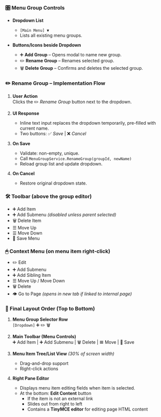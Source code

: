 ﻿### 🎛 Menu Group Controls

- **Dropdown List**
  - `[Main Menu] ▼`
  - Lists all existing menu groups.

- **Buttons/Icons beside Dropdown**
  - ➕ **Add Group** – Opens modal to name new group.
  - ✏️ **Rename Group** – Renames selected group.
  - 🗑 **Delete Group** – Confirms and deletes the selected group.

### ✏️ Rename Group – Implementation Flow

1. **User Action**  
   Clicks the ✏️ *Rename Group* button next to the dropdown.

2. **UI Response**  
   - Inline text input replaces the dropdown temporarily, pre-filled with current name.  
   - Two buttons: ✅ *Save* | ❌ *Cancel*

3. **On Save**  
   - Validate: non-empty, unique.  
   - Call `MenuGroupService.RenameGroup(groupId, newName)`  
   - Reload group list and update dropdown.

4. **On Cancel**  
   - Restore original dropdown state.

### 🛠️ Toolbar (above the group editor)

- ➕ Add Item  
- ➕ Add Submenu *(disabled unless parent selected)*  
- 🗑 Delete Item  
- ☰ Move Up  
- ☰ Move Down  
- 💾 Save Menu  

### 🖱 Context Menu (on menu item right-click)

- ✏️ Edit  
- ➕ Add Submenu  
- ➕ Add Sibling Item  
- ☰ Move Up / Move Down  
- 🗑 Delete  
- 👁 Go to Page *(opens in new tab if linked to internal page)*

### 📐 Final Layout Order (Top to Bottom)

1. **Menu Group Selector Row**  
   `[Dropdown]` ➕ ✏️ 🗑

2. **Main Toolbar (Menu Controls)**  
   ➕ Add Item | ➕ Add Submenu | 🗑 Delete | ☰ Move | 💾 Save

3. **Menu Item Tree/List View** *(30% of screen width)*  
   - Drag-and-drop support  
   - Right-click actions

4. **Right Pane Editor**  
   - Displays menu item editing fields when item is selected.
   - At the bottom: **Edit Content** button  
     - If the item is not an external link  
     - Slides out from right to left  
     - Contains a **TinyMCE editor** for editing page HTML content
